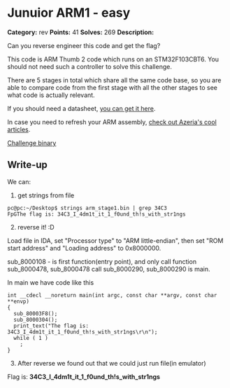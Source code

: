 # Junuior ARM1 - easy

**Category:** rev
**Points:** 41
**Solves:** 269
**Description:**

Can you reverse engineer this code and get the flag?

This code is ARM Thumb 2 code which runs on an STM32F103CBT6. You should not need such a controller to solve this challenge.

There are 5 stages in total which share all the same code base, so you are able to compare code from the first stage with all the other stages to see what code is actually relevant.

If you should need a datasheet, [you can get it here](http://www.st.com/content/ccc/resource/technical/document/reference_manual/59/b9/ba/7f/11/af/43/d5/CD00171190.pdf/files/CD00171190.pdf/jcr:content/translations/en.CD00171190.pdf).

In case you need to refresh your ARM assembly, [check out Azeria's cool articles](https://azeria-labs.com/writing-arm-assembly-part-1/).

[Challenge binary](arm_stage1.bin)

## Write-up

We can:
1. get strings from file
```
pc@pc:~/Desktop$ strings arm_stage1.bin | grep 34C3
FpGThe flag is: 34C3_I_4dm1t_it_1_f0und_th!s_with_str1ngs
```
2. reverse it! :D

Load file in IDA, set "Processor type" to "ARM little-endian", then set "ROM start address" and "Loading address" to 0x8000000.

sub_8000108 - is first function(entry point), and only call function sub_8000478, sub_8000478 call sub_8000290, sub_8000290 is main.

In main we have code like this
```
int __cdecl __noreturn main(int argc, const char **argv, const char **envp)
{
  sub_80003F8();
  sub_8000304();
  print_text("The flag is: 34C3_I_4dm1t_it_1_f0und_th!s_with_str1ngs\r\n");
  while ( 1 )
    ;
}
```
3. After reverse we found out that we could just run file(in emulator)

Flag is: **34C3_I_4dm1t_it_1_f0und_th!s_with_str1ngs**
